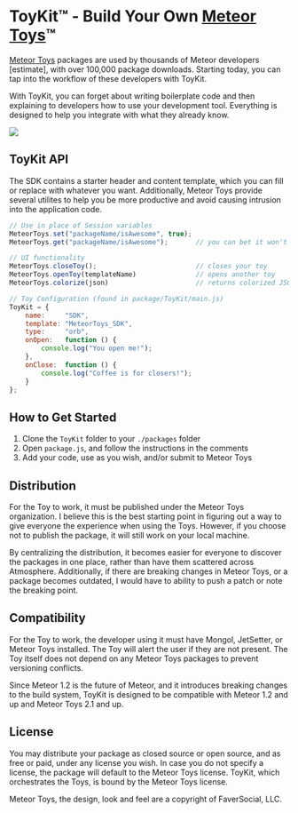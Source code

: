 ToyKit™ - Build Your Own <a href="http://meteor.toys">Meteor Toys</a>™
=====================================

<a href="http://meteor.toys">Meteor Toys</a> packages are used by thousands of Meteor developers [estimate], with over 100,000 package downloads. Starting today, you can tap into the workflow of these developers with ToyKit. 

With ToyKit, you can forget about writing boilerplate code and then explaining to developers how to use your development tool. Everything is designed to help you integrate with what they already know.

<img src="http://meteor.toys/sdk.gif">

## ToyKit API

The SDK contains a starter header and content template, which you can fill or replace with whatever you want. Additionally, Meteor Toys provide several utilites to help you be more productive and avoid causing intrusion into the application code.

```javascript
// Use in place of Session variables
MeteorToys.set("packageName/isAwesome", true);
MeteorToys.get("packageName/isAwesome");       // you can bet it won't be false

// UI functionality
MeteorToys.closeToy();                         // closes your toy
MeteorToys.openToy(templateName)               // opens another toy
MeteorToys.colorize(json)	                   // returns colorized JSON

// Toy Configuration (found in package/ToyKit/main.js)
ToyKit = {
	name:     "SDK",
	template: "MeteorToys_SDK",
	type:     "orb",
	onOpen:   function () {
	    console.log("You open me!");
	},
	onClose:  function () {
	    console.log("Coffee is for closers!");
	}
};
```

## How to Get Started

1. Clone the `ToyKit` folder to your `./packages` folder
2. Open `package.js`, and follow the instructions in the comments
3. Add your code, use as you wish, and/or submit to Meteor Toys

## Distribution

For the Toy to work, it must be published under the Meteor Toys organization. I believe this is the best starting point in figuring out a way to give everyone the experience when using the Toys. However, if you choose not to publish the package, it will still work on your local machine. 

By centralizing the distribution, it becomes easier for everyone to discover the packages in one place, rather than have them scattered across Atmosphere. Additionally, if there are breaking changes in Meteor Toys, or a package becomes outdated, I would have to ability to push a patch or note the breaking point.

## Compatibility

For the Toy to work, the developer using it must have Mongol, JetSetter, or Meteor Toys installed. The Toy will alert the user if they are not present. The Toy itself does not depend on any Meteor Toys packages to prevent versioning conflicts.

Since Meteor 1.2 is the future of Meteor, and it introduces breaking changes to the build system, ToyKit is designed to be compatible with Meteor 1.2 and up and Meteor Toys 2.1 and up.

## License

You may distribute your package as closed source or open source, and as free or paid, under any license you wish. In case you do not specify a license, the package will default to the Meteor Toys license. ToyKit, which orchestrates the Toys, is bound by the Meteor Toys license. 

Meteor Toys, the design, look and feel are a copyright of FaverSocial, LLC. 